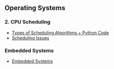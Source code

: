 ## Operating Systems

### 2. CPU Scheduling

- [Types of Scheduling Algorithms + Python Code](https://github.com/jonfernq/Learning/blob/main/OperatingSystems/2CPUScheduling/README.md) 
- [Scheduling Issues](https://github.com/jonfernq/Learning/blob/main/OperatingSystems/2CPUScheduling/SchedulingIssues.md) 

### Embedded Systems 

- [Embedded Systems](https://github.com/jonfernq/Learning/blob/main/OperatingSystems/EmbeddedSystems.md) 
